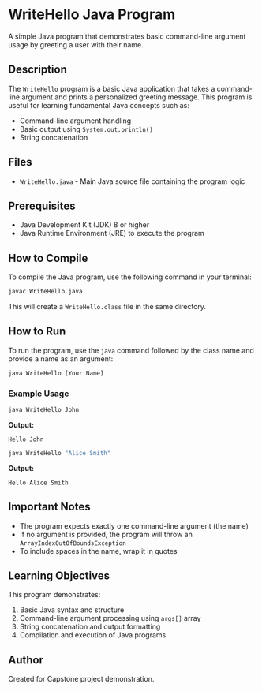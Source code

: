 # WriteHello Java Program

A simple Java program that demonstrates basic command-line argument usage by greeting a user with their name.

## Description

The `WriteHello` program is a basic Java application that takes a command-line argument and prints a personalized greeting message. This program is useful for learning fundamental Java concepts such as:

- Command-line argument handling
- Basic output using `System.out.println()`
- String concatenation

## Files

- `WriteHello.java` - Main Java source file containing the program logic

## Prerequisites

- Java Development Kit (JDK) 8 or higher
- Java Runtime Environment (JRE) to execute the program

## How to Compile

To compile the Java program, use the following command in your terminal:

```bash
javac WriteHello.java
```

This will create a `WriteHello.class` file in the same directory.

## How to Run

To run the program, use the `java` command followed by the class name and provide a name as an argument:

```bash
java WriteHello [Your Name]
```

### Example Usage

```bash
java WriteHello John
```

**Output:**
```
Hello John
```

```bash
java WriteHello "Alice Smith"
```

**Output:**
```
Hello Alice Smith
```

## Important Notes

- The program expects exactly one command-line argument (the name)
- If no argument is provided, the program will throw an `ArrayIndexOutOfBoundsException`
- To include spaces in the name, wrap it in quotes

## Learning Objectives

This program demonstrates:
1. Basic Java syntax and structure
2. Command-line argument processing using `args[]` array
3. String concatenation and output formatting
4. Compilation and execution of Java programs

## Author

Created for Capstone project demonstration.
